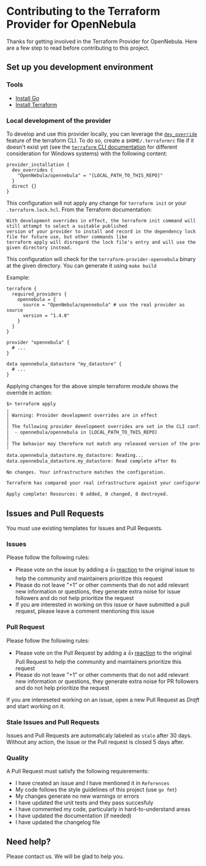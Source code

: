 # Contributing to the Terraform Provider for OpenNebula

Thanks for getting involved in the Terraform Provider for OpenNebula. Here are a few step to read before contributing to this project.

## Set up you development environment

### Tools

* [Install Go](https://go.dev/doc/install)
* [Install Terraform](https://learn.hashicorp.com/terraform/getting-started/install)

### Local development of the provider

To develop and use this provider locally, you can leverage the [`dev_override`](https://developer.hashicorp.com/terraform/cli/config/config-file#development-overrides-for-provider-developers) feature of the terraform CLI.
To do so, create a `$HOME/.terraformrc` file if it doesn't exist yet (see the [`terraform` CLI documentation](https://developer.hashicorp.com/terraform/cli/config/config-file#locations) for different consideration for Windows systems) with the following content:

```hcl
provider_installation {
  dev_overrides {
    "OpenNebula/opennebula" = "[LOCAL_PATH_TO_THIS_REPO]"
  }
  direct {}
}
```

This configuration will not apply any change for `terraform init` or your `.terraform.lock.hcl`. From the Terraform documentation:
```text
With development overrides in effect, the terraform init command will still attempt to select a suitable published
version of your provider to install and record in the dependency lock file for future use, but other commands like
terraform apply will disregard the lock file's entry and will use the given directory instead.
```

This configuration will check for the `terraform-provider-opennebula` binary at the given directory. You can generate it using `make build`

Example:
```hcl
terraform {
  required_providers {
    opennebula = {
      source = "OpenNebula/opennebula" # use the real provider as source
      version = "1.4.0"
    }
  }
}

provider "opennebula" {
  # ...
}

data opennebula_datastore "my_datastore" {
  # ...
}
```

Applying changes for the above simple terraform module shows the override in action:
```txt
$> terraform apply
╷
│ Warning: Provider development overrides are in effect
│ 
│ The following provider development overrides are set in the CLI configuration:
│  - opennebula/opennebula in [LOCAL_PATH_TO_THIS_REPO]
│ 
│ The behavior may therefore not match any released version of the provider and applying changes may cause the state to become incompatible with published releases.
╵
data.opennebula_datastore.my_datastore: Reading...
data.opennebula_datastore.my_datastore: Read complete after 0s

No changes. Your infrastructure matches the configuration.

Terraform has compared your real infrastructure against your configuration and found no differences, so no changes are needed.

Apply complete! Resources: 0 added, 0 changed, 0 destroyed.
```

## Issues and Pull Requests

You must use existing templates for Issues and Pull Requests.

### Issues

Please follow the following rules:

* Please vote on the issue by adding a 👍 [reaction](https://blog.github.com/2016-03-10-add-reactions-to-pull-requests-issues-and-comments/) to the original issue to help the community and maintainers prioritize this request
* Please do not leave "+1" or other comments that do not add relevant new information or questions, they generate extra noise for issue followers and do not help prioritize the request
* If you are interested in working on this issue or have submitted a pull request, please leave a comment mentioning this issue

### Pull Request

Please follow the following rules:

* Please vote on the Pull Request by adding a 👍 [reaction](https://blog.github.com/2016-03-10-add-reactions-to-pull-requests-issues-and-comments/) to the original Pull Request to help the community and maintainers prioritize this request
* Please do not leave "+1" or other comments that do not add relevant new information or questions, they generate extra noise for PR followers and do not help prioritize the request

If you are intereseted working on an issue, open a new Pull Request as _Draft_ and start working on it.

### Stale Issues and Pull Requests

Issues and Pull Requests are automaticaly labeled as `stale` after 30 days. Without any action, the Issue or the Pull request is closed 5 days after.

### Quality

A Pull Request must satisfy the following requierements:

* I have created an issue and I have mentioned it in `References`
* My code follows the style guidelines of this project (use `go fmt`)
* My changes generate no new warnings or errors
* I have updated the unit tests and they pass succesfuly
* I have commented my code, particularly in hard-to-understand areas
* I have updated the documentation (if needed)
* I have updated the changelog file

## Need help?

Please contact us. We will be glad to help you.
